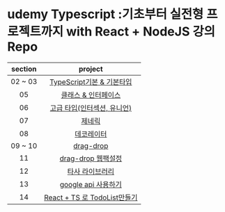 # udemy Typescript :기초부터 실전형 프로젝트까지 with React + NodeJS 강의 Repo

| section |                                                project                                                |
| :-----: | :---------------------------------------------------------------------------------------------------: |
| 02 ~ 03 | [TypeScript기본 & 기본타입](https://github.com/Anjiwoong/TypeScript-Study/tree/main/understanding-ts) |
|   05    |    [클래스 & 인터페이스](https://github.com/Anjiwoong/TypeScript-Study/tree/main/class-interface)     |
|   06    | [고급 타입(인터섹션, 유니언)](https://github.com/Anjiwoong/TypeScript-Study/tree/main/advanced-type)  |
|   07    |               [제네릭](https://github.com/Anjiwoong/TypeScript-Study/tree/main/generic)               |
|   08    |           [데코레이터](https://github.com/Anjiwoong/TypeScript-Study/tree/main/decorators)            |
| 09 ~ 10 |            [drag-drop](https://github.com/Anjiwoong/TypeScript-Study/tree/main/drag-drop)             |
|   11    |    [drag-drop 웹팩설정](https://github.com/Anjiwoong/TypeScript-Study/tree/main/drag-drop-webpack)    |
|   12    |     [타사 라이브러리](https://github.com/Anjiwoong/TypeScript-Study/tree/main/library-typescript)     |
|   13    |       [google api 사용하기](https://github.com/Anjiwoong/TypeScript-Study/tree/main/google-api)       |
|   14    |   [React + TS 로 TodoList만들기](https://github.com/Anjiwoong/TypeScript-Study/tree/main/react-ts)    |

